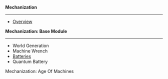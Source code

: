 **Mechanization**
***
* [Overview](https://github.com/ImCoolYeah105/Mechanization/wiki)

**Mechanization: Base Module**
***
* World Generation
* Machine Wrench
* [Batteries](https://github.com/ImCoolYeah105/Mechanization/wiki/Batteries)
* Quantum Battery

Mechanization: Age Of Machines